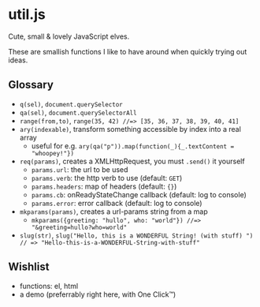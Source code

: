# util.js

Cute, small & lovely JavaScript elves.

These are smallish functions I like to have around when quickly trying
out ideas.

## Glossary

* `q(sel)`, `document.querySelector`
* `qa(sel)`, `document.querySelectorAll`
* `range(from,to)`, `range(35, 42) //=> [35, 36, 37, 38, 39, 40, 41]`
* `ary(indexable)`, transform something accessible by index into a real array
    - useful for e.g. `ary(qa("p")).map(function(_){_.textContent = "whoopey!"})`
* `req(params)`, creates a XMLHttpRequest, you must `.send()` it yourself
    - `params.url`: the url to be used
    - `params.verb`: the http verb to use (default: `GET`)
    - `params.headers`: map of headers (default: `{}`)
    - `params.cb`: onReadyStateChange callback (default: log to console)
    - `params.error`: error callback (default: log to console)
* `mkparams(params)`, creates a url-params string from a map
    - `mkparams({greeting: "hullo", who: "world"}) //=> "&greeting=hullo?who=world"`
* `slug(str)`, `slug("Hello, this is a WONDERFUL String! (with stuff) ") // => "Hello-this-is-a-WONDERFUL-String-with-stuff"`

## Wishlist

* functions: el, html
* a demo (preferrably right here, with One Click™)
